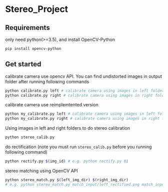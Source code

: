 # Stereo_Project

## Requirements

only need python(>=3.5), and install OpenCV-Python

```Bash
pip install opencv-python
```

## Get started

calibrate camera use opencv API. You can find undistorted images in output
folder after running following commands

```Bash
python calibrate.py left # calibrate camera using images in left folder
python calibrate.py right # calibrate camera using images in right folder
```

calibrate camera use reimplemtented version

```Bash
python my_calibrate.py left # calibrate camera using images in left folder
python my_calibrate.py right # calibrate camera using images in right folder
```

Using images in left and right folders to do stereo calibration

```Bash
python stereo_calib.py
```

do rectification (note you must run `stereo_calib.py` before you running following command)

```Bash
python rectify.py $(img_id) # e.g. python rectify.py 01
```

stereo matching using OpenCV API

```Bash
python stereo_match.py $(left_img_dir) $(right_img_dir)
# e.g. python stereo_match.py match_input/left_rectified.png match_input/right_rectified.png
```
